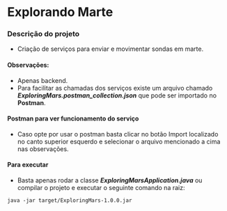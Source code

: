 # Explorando Marte

### Descrição do projeto

* Criação de serviços para enviar e movimentar sondas em marte.

#### Observações: 

* Apenas backend.
* Para facilitar as chamadas dos serviços existe um arquivo chamado **_ExploringMars.postman_collection.json_** que pode ser importado no **Postman**.

#### Postman para ver funcionamento do serviço
 - Caso opte por usar o postman basta clicar no botão Import localizado no canto superior esquerdo e selecionar o arquivo mencionado a cima nas observações.

#### Para executar
 - Basta apenas rodar a classe **_ExploringMarsApplication.java_** ou compilar o projeto e executar o seguinte comando na raiz: 
 ```
 java -jar target/ExploringMars-1.0.0.jar
 ```
